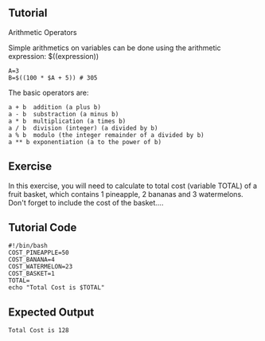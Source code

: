 Tutorial
--------
Arithmetic Operators

Simple arithmetics on variables can be done using the arithmetic expression: $((expression))

	A=3
	B=$((100 * $A + 5)) # 305

The basic operators are:

	a + b  addition (a plus b)
	a - b  substraction (a minus b)
	a * b  multiplication (a times b)
	a / b  division (integer) (a divided by b)
	a % b  modulo (the integer remainder of a divided by b)
	a ** b exponentiation (a to the power of b)

Exercise
--------
In this exercise, you will need to calculate to total cost (variable TOTAL) of a fruit basket, which contains 1 pineapple, 2 bananas and 3 watermelons. Don't forget to include the cost of the basket....

Tutorial Code
-------------
	#!/bin/bash
	COST_PINEAPPLE=50
	COST_BANANA=4
	COST_WATERMELON=23
	COST_BASKET=1
	TOTAL=
	echo "Total Cost is $TOTAL"

Expected Output
---------------
	Total Cost is 128
